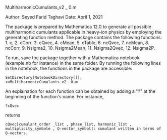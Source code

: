 MultiharmonicCumulants_v2 _ 0.m

Author: Seyed Farid Taghavi
Date: April 1, 2021

The package is prepared by Mathematica 12.0 to generate all possible multiharmonic cumulants applicable in heavy-ion physics by employing the generating function method.
The package contains the following functions:
	1. c,
	2. cCorr,
	3. cQvec,
	4. cMean,
	5. cTable,
	6. ncQvec,
	7. ncMean,
	8. ncCorr,
	9. Nsigma2,
	10. Nsigma2Mean,
	11. Nsigma2Qvec,
	12. Nsigma2P.
	
To run, save the package together with a Mathematica notebook (example.nb for instance) in the same folder. By running the following lines in the notebook, the functions in the package are accessible:

	SetDirectory[NotebookDirectory[]];
	<<MultiharmonicCumulants_v2_ 0.m
	
An explaination for each function can be obtained by adding a "?" at the beginning of the function's name. For instance,

	?cQvec
returns	

	cQvec[cumulant_order _list , phase_list, harmonic_list , multiplicity_symbole , Q-vector_symbol]: cumulant written in terms of Q-vectors.
